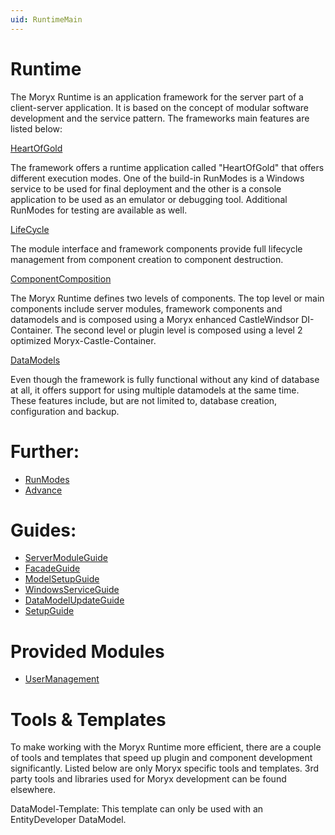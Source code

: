 ```yaml
---
uid: RuntimeMain
---
```

Runtime
========

The Moryx Runtime is an application framework for the server part of a client-server application. It is based on the concept of modular software development and the service pattern. The frameworks main features are listed below:

[HeartOfGold](xref:HeartOfGold)

The framework offers a runtime application called "HeartOfGold" that offers different execution modes. One of the build-in RunModes is a Windows service to be used for final deployment and the other is a console application to be used as an emulator or debugging tool. Additional RunModes for testing are available as well.

[LifeCycle](xref:LifeCycle)

The module interface and framework components provide full lifecycle management from component creation to component destruction.

[ComponentComposition](xref:ComponentComposition)

The Moryx Runtime defines two levels of components. The top level or main components include server modules, framework components and datamodels and is composed using a Moryx enhanced CastleWindsor DI-Container. The second level or plugin level is composed using a level 2 optimized Moryx-Castle-Container.

[DataModels](xref:DataModels)

Even though the framework is fully functional without any kind of database at all, it offers support for using multiple datamodels at the same time. These features include, but are not limited to, database creation, configuration and backup.

# Further: 
* [RunModes](xref:RunModes)
* [Advance](xref:Advance)

# Guides:
* [ServerModuleGuide](xref:ServerModuleGuide)
* [FacadeGuide](xref:FacadeGuide)
* [ModelSetupGuide](xref:ModelSetupGuide)
* [WindowsServiceGuide](xref:WindowsServiceGuide)
* [DataModelUpdateGuide](xref:DataModelUpdateGuide)
* [SetupGuide](xref:SetupGuide)

# Provided Modules
* [UserManagement](xref:UserManagement)

# Tools & Templates
To make working with the Moryx Runtime more efficient, there are a couple of tools and templates that speed up plugin and component development significantly. Listed below are only Moryx specific tools and templates. 3rd party tools and libraries used for Moryx development can be found elsewhere.

DataModel-Template: This template can only be used with an EntityDeveloper DataModel.
